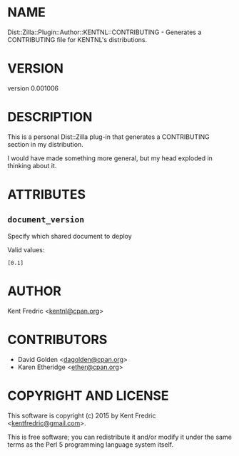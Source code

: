 # NAME

Dist::Zilla::Plugin::Author::KENTNL::CONTRIBUTING - Generates a CONTRIBUTING file for KENTNL's distributions.

# VERSION

version 0.001006

# DESCRIPTION

This is a personal Dist::Zilla plug-in that generates a CONTRIBUTING
section in my distribution.

I would have made something more general, but my head exploded in thinking about it.

# ATTRIBUTES

## `document_version`

Specify which shared document to deploy

Valid values:

    [0.1]

# AUTHOR

Kent Fredric &lt;kentnl@cpan.org>

# CONTRIBUTORS

- David Golden &lt;dagolden@cpan.org>
- Karen Etheridge &lt;ether@cpan.org>

# COPYRIGHT AND LICENSE

This software is copyright (c) 2015 by Kent Fredric &lt;kentfredric@gmail.com>.

This is free software; you can redistribute it and/or modify it under
the same terms as the Perl 5 programming language system itself.
